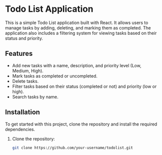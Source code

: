 # Todo List Application

This is a simple Todo List application built with React. It allows users to manage tasks by adding, deleting, and marking them as completed. The application also includes a filtering system for viewing tasks based on their status and priority.

## Features

- Add new tasks with a name, description, and priority level (Low, Medium, High).
- Mark tasks as completed or uncompleted.
- Delete tasks.
- Filter tasks based on their status (completed or not) and priority (low or high).
- Search tasks by name.

## Installation

To get started with this project, clone the repository and install the required dependencies.

1. Clone the repository:

   ```bash
   git clone https://github.com/your-username/todolist.git


